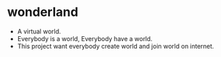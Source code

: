 # wonderland
- A virtual world.
- Everybody is a world, Everybody have a world.
- This project want everybody create world and join world on internet.
